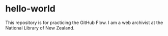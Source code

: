 # hello-world
This repository is for practicing the GitHub Flow.
I am a web archivist at the National Library of New Zealand.
